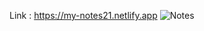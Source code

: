 Link : https://my-notes21.netlify.app
![Notes](https://github.com/Gajender21/MyNotes/assets/62336247/1c3cb0dd-d896-42eb-a0b8-49a4ed3bcc7d)
